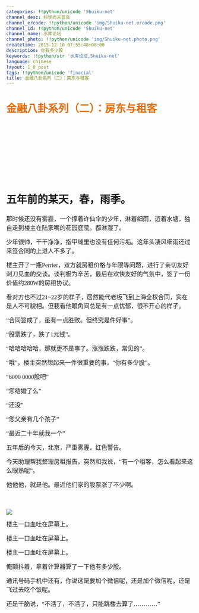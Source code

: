 ```yaml
---
categories: !!python/unicode 'Shuiku-net'
channel_desc: 科学尚未普及
channel_ercode: !!python/unicode 'img/Shuiku-net.ercode.png'
channel_id: !!python/unicode 'Shuiku-net'
channel_name: 水库论坛
channel_photo: !!python/unicode 'img/Shuiku-net.photo.png'
createtime: 2015-12-10 07:55:48+00:00
description: 你有多少股
keywords: !!python/str '水库论坛,Shuiku-net'
language: chinese
layout: 1_0_post
tags: !!python/unicode 'finacial'
title: 金融八卦系列（二）：房东与租客
---
```

<div class="rich_media_content" id="js_content">
<h1 style="line-height: 150%;">
<span style="color:#E46C0A">
<span style="font-family:微软雅黑,sans-serif;color:#E46C0A;background:white">
           金融八卦系列（二）：房东与租客
          </span>
</span>
</h1>
<h1 style="line-height: 150%;">
<span style="font-family: 楷体; line-height: 150%;">
<br/>
</span>
</h1>
<h1 style="line-height: 150%;">
<span style="font-family: 楷体; line-height: 150%;">
<br/>
</span>
</h1>
<h1 style="line-height: 150%;">
<span style="font-family: 楷体; line-height: 150%;">
          五年前的某天，春，雨季。
         </span>
</h1>
<p style="line-height:150%">
<span style="font-size:16px;line-height:150%;font-family:楷体">
</span>
</p>
<p style="line-height:150%">
<span style="font-size:16px;line-height:150%;font-family:楷体">
          那时候还没有雾霾，一个撑着许仙伞的少年，淋着细雨，迈着水塘，独自走到楼主在陆家嘴的花园庭院。都淋湿了。
         </span>
</p>
<p style="line-height:150%">
<span style="font-size:16px;line-height:150%;font-family:楷体">
</span>
</p>
<p style="line-height:150%">
<span style="font-size:16px;line-height:150%;font-family:楷体">
          少年很帅，干干净净，指甲缝里也没有任何污垢。这年头凄风细雨还过来签合同的上进人不多了。
         </span>
</p>
<p style="line-height:150%">
<span style="font-size:16px;line-height:150%;font-family:楷体">
          楼主开了一瓶Perrier，双方就房租价格与年限等问题，进行了亲切友好刺刀见血的交谈。谈判极为辛苦，最后在欢快友好的气氛中，签了一份价值约280W的房租协议。
         </span>
</p>
<p style="line-height:150%">
<span style="font-size:16px;line-height:150%;font-family:楷体">
</span>
</p>
<p style="line-height:150%">
<span style="font-size:16px;line-height:150%;font-family:楷体">
          看对方也不过21~22岁的样子，居然能代老板飞到上海全权合同，实在是人不可貌相。但我看他眼角间总是有一点忧郁，很不开心的样子。
         </span>
</p>
<p style="line-height:150%">
<span style="font-size:16px;line-height:150%;font-family:楷体">
          “合同签成了，虽有一点胜败。但终究是件好事”。
         </span>
</p>
<p style="line-height:150%">
<span style="font-size:16px;line-height:150%;font-family:楷体">
          “股票跌了，跌了1元钱”。
         </span>
</p>
<p style="line-height:150%">
<span style="font-size:16px;line-height:150%;font-family:楷体">
          “哈哈哈哈哈，那就更不是事了。涨涨跌跌，常见的”。
         </span>
</p>
<p style="line-height:150%">
<span style="font-size:16px;line-height:150%;font-family:楷体">
</span>
</p>
<p style="line-height:150%">
<span style="font-size:16px;line-height:150%;font-family:楷体">
          “哦”，楼主突然想起来一件很重要的事，“你有多少股”。
         </span>
</p>
<p style="line-height:150%">
<span style="font-size:16px;line-height:150%;font-family:楷体">
          “6000 0000股吧”
         </span>
</p>
<p style="line-height:150%">
<span style="font-size:16px;line-height:150%;font-family:楷体">
</span>
</p>
<p style="line-height:150%">
<span style="font-size:16px;line-height:150%;font-family:楷体">
</span>
</p>
<p style="line-height:150%">
<span style="font-size:16px;line-height:150%;font-family:楷体">
</span>
</p>
<p style="line-height:150%">
<span style="font-size:16px;line-height:150%;font-family:楷体">
          “您结婚了么”
         </span>
</p>
<p style="line-height:150%">
<span style="font-size:16px;line-height:150%;font-family:楷体">
          “还没”
         </span>
</p>
<p style="line-height:150%">
<span style="font-size:16px;line-height:150%;font-family:楷体">
          “您父亲有几个孩子”
         </span>
</p>
<p style="line-height:150%">
<span style="font-size:16px;line-height:150%;font-family:楷体">
          “最近二十年就我一个”
         </span>
</p>
<p style="line-height:150%">
<span style="font-size:16px;line-height:150%;font-family:楷体">
</span>
</p>
<p style="line-height:150%">
<span style="font-size:16px;line-height:150%;font-family:楷体">
</span>
</p>
<p style="line-height:150%">
<span style="font-size:16px;line-height:150%;font-family:楷体">
          五年后的今天，北京，严重雾霾，红色警告。
         </span>
</p>
<p style="line-height:150%">
<span style="font-size:16px;line-height:150%;font-family:楷体">
          今天助理帮我整理房租报告，突然和我说，“有一个租客，怎么看起来这么眼熟呢”。
         </span>
</p>
<p style="line-height:150%">
<span style="font-size:16px;line-height:150%;font-family:楷体">
          他他他，就是他。最近他们家的股票涨了不少啊。
         </span>
</p>
<p style="line-height:150%">
<span style="font-size:16px;line-height:150%;font-family:楷体">
<br/>
</span>
</p>
<p>
<span style="color:#E46C0A">
<span style="font-family:微软雅黑,sans-serif;color:#E46C0A;background:white">
<img data-ratio="0.4676258992805755" data-s="300,640" data-src="" data-type="png" data-w="" src="{{ '/img/Ok4hZ0tV6r5m612NFYmngvTZhOAPhVs46icL8rwoWMo0G4mVADuxNw8299KrlNb6vPUDgSTxyjZADtlic9ZEAJXg.png' | prepend: site.img | replace: '//','/' }}"/>
<br/>
</span>
</span>
<span style="font-family: 楷体; line-height: 150%;">
</span>
</p>
<p style="line-height:150%">
<span style="font-size:16px;line-height:150%;font-family:楷体">
          楼主一口血吐在屏幕上。
         </span>
</p>
<p style="line-height:150%">
<span style="font-size:16px;line-height:150%;font-family:楷体">
          楼主一口血吐在屏幕上。
         </span>
</p>
<p style="line-height:150%">
<span style="font-size:16px;line-height:150%;font-family:楷体">
          楼主一口血吐在屏幕上。
         </span>
</p>
<p style="line-height:150%">
<span style="font-size:16px;line-height:150%;font-family:楷体">
</span>
</p>
<p style="line-height:150%">
<span style="font-size:16px;line-height:150%;font-family:楷体">
          俺颤抖着，拿着计算器算了一下他有多少股。
         </span>
</p>
<p style="line-height:150%">
<span style="font-size:16px;line-height:150%;font-family:楷体">
          通讯号码手机中还有，你说这是要加个微信呢，还是加个微信呢，还是飞过去吃个饭呢。
         </span>
</p>
<p style="line-height:150%">
<span style="font-size:16px;line-height:150%;font-family:楷体">
          还是干脆说，“不活了，不活了，只能跳楼去算了…………”
         </span>
</p>
<p style="line-height:150%">
<span style="font-size:16px;line-height:150%;font-family:楷体">
</span>
</p>
<p style="line-height:150%">
<span style="font-size:16px;line-height:150%;font-family:楷体">
</span>
</p>
<p>
<span style="color:#E46C0A">
<span style="font-family:微软雅黑,sans-serif;color:#E46C0A;background:white">
</span>
</span>
<br/>
</p>
</div>